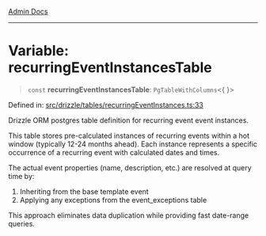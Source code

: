 [Admin Docs](/)

***

# Variable: recurringEventInstancesTable

> `const` **recurringEventInstancesTable**: `PgTableWithColumns`\<\{ \}\>

Defined in: [src/drizzle/tables/recurringEventInstances.ts:33](https://github.com/Sourya07/talawa-api/blob/583d62db9438de398bb9012a4a2617e2cb268b08/src/drizzle/tables/recurringEventInstances.ts#L33)

Drizzle ORM postgres table definition for recurring event event instances.

This table stores pre-calculated instances of recurring events within a hot window
(typically 12-24 months ahead). Each instance represents a specific occurrence
of a recurring event with calculated dates and times.

The actual event properties (name, description, etc.) are resolved at query time by:
1. Inheriting from the base template event
2. Applying any exceptions from the event_exceptions table

This approach eliminates data duplication while providing fast date-range queries.

